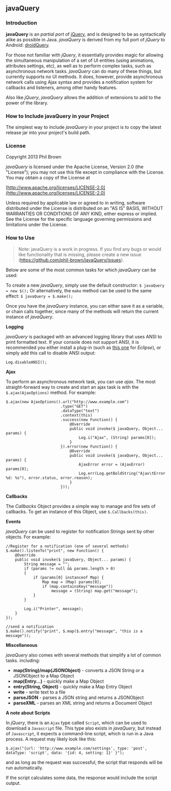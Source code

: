 ## javaQuery

### Introduction

__javaQuery__ is an *partial port* of [jQuery](https://github.com/jquery/jquery), and is designed to
be as syntactically alike as possible in Java. *javaQuery* is derived from my full port of *jQuery* to
Android: [droidQuery](http://bit.ly/droidquery).

For those not familiar with *jQuery*, it essentially provides magic for allowing the simultaneous
manipulation of a set of UI entities (using animations, attributes settings, etc), as well as to
perform complex tasks, such as asynchronous network tasks. *javaQuery* can do many of these things, but
currently supports no UI methods. It does, however, provide asynchronous network calls using Ajax
syntax and provides a notification system for callbacks and listeners, among other handy features.

Also like *jQuery*, *javaQuery* allows the addition of extensions to add to the power of the library.

### How to Include javaQuery in your Project

The simplest way to include *javaQuery* in your project is to copy the latest release jar
into your project's build path.

### License

Copyright 2013 Phil Brown

*javaQuery* is licensed under the Apache License, Version 2.0 (the "License");
you may not use this file except in compliance with the License.
You may obtain a copy of the License at

  [http://www.apache.org/licenses/LICENSE-2.0](http://www.apache.org/licenses/LICENSE-2.0)

Unless required by applicable law or agreed to in writing, software
distributed under the License is distributed on an "AS IS" BASIS,
WITHOUT WARRANTIES OR CONDITIONS OF ANY KIND, either express or implied.
See the License for the specific language governing permissions and
limitations under the License.

### How to Use

> Note: javaQuery is a work in progress. If you find any bugs or would like functionality that is missing, please create a new issue (https://github.com/phil-brown/javaQuery/issues).

Below are some of the most common tasks for which *javaQuery* can be used:

To create a new *javaQuery*, simply use the default constructor: `$ javaQuery = new $();`
Or alternatively, the `make` method can be used to the same effect: `$ javaQuery = $.make();`

Once you have the *javaQuery* instance, you can either save it as a variable, or chain calls together, since
many of the methods will return the current instance of *javaQuery*.

**Logging**

*javaQuery* is packaged with an advanced logging library that uses ANSI to print formatted text. If your
console does not support ANSI, it is recommended you either install a plug-in (such as [this one](http://mihai-nita.net/java/)
for *Eclipse*), or simply add this call to disable ANSI output:

    Log.disableANSI();

**Ajax**

To perform an asynchronous network task, you can use *ajax*. The most straight-forward way to create and
start an ajax task is with the `$.ajax(AjaxOptions)` method. For example:

    $.ajax(new AjaxOptions().url("http://www.example.com")
                            .type("GET")
                            .dataType("text")
                            .context(this)
                            .success(new Function() {
                                @Override
                                public void invoke($ javaQuery, Object... params) {
                                    Log.i("Ajax", (String) params[0]);
                                }
                            }).error(new Function() {
                                @Override
                                public void invoke($ javaQuery, Object... params) {
                                    AjaxError error = (AjaxError) params[0];
                                    Log.err(Log.getBoldString("Ajax\tError %d: %s"), error.status, error.reason);
                                }
                            }));

**Callbacks**

The *Callbacks* Object provides a simple way to manage and fire sets of callbacks. To get an instance
of this Object, use `$.Callbacks(this)`.


**Events**

*javaQuery* can be used to register for notification Strings sent by other objects. For example:

    //Register for a notification (one of several methods)
    $.make().listenTo("print", new Function() {
		@Override
		public void invoke($ javaQuery, Object... params) {
		    String message = "";
			if (params != null && params.length > 0)
			{
				if (params[0] instanceof Map) {
					Map map = (Map) params[0];
					if (map.containsKey("message"))
						message = (String) map.get("message");
				}
			}
			
			Log.i("Printer", message);
		}
    });
    
    //send a notification
    $.make().notify("print", $.map($.entry("message", "this is a message"));

**Miscellaneous**

*javaQuery* also comes with several methods that simplify a lot of common tasks. including:

* __map(String)/map(JSONObject)__ - converts a JSON String or a JSONObject to a Map Object
* __map(Entry...)__ - quickly make a Map Object
* __entry(String, Object)__ - quickly make a Map Entry Object
* __write__ - write text to a file
* __parseJSON__ - parses a JSON string and returns a JSONObject
* __parseXML__ - parses an XML string and returns a Document Object


**A note about Scripts**

In *jQuery*, there is an `Ajax` type called `Script`, which can be used to download a `Javascript` file.
This type also exists in *javaQuery*, but instead of `Javascript`, it expects a command-line script, which
is run in a Java process. A request may likely look like this:

    $.ajax("{url: 'http://www.example.com/settings', type: 'post', dataType: 'script', data: '{id: 4, setting: 1}' }");
    
and as long as the request was successful, the script that responds will be run automatically.

If the script calculates some data, the response would include the script output.

    